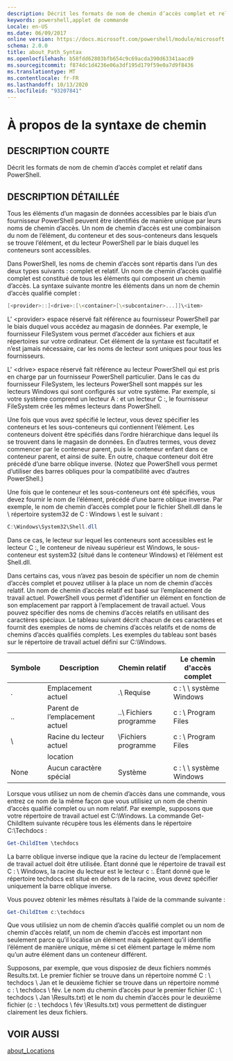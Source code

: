 ```yaml
---
description: Décrit les formats de nom de chemin d’accès complet et relatif dans PowerShell.
keywords: powershell,applet de commande
Locale: en-US
ms.date: 06/09/2017
online version: https://docs.microsoft.com/powershell/module/microsoft.powershell.core/about/about_path_syntax?view=powershell-7&WT.mc_id=ps-gethelp
schema: 2.0.0
title: about_Path_Syntax
ms.openlocfilehash: b58fdd62803bfb654c9c69acda390d63341aacd9
ms.sourcegitcommit: f874dc1d4236e06a3df195d179f59e0a7d9f8436
ms.translationtype: MT
ms.contentlocale: fr-FR
ms.lasthandoff: 10/13/2020
ms.locfileid: "93207841"
---
```

# <a name="about-path-syntax"></a>À propos de la syntaxe de chemin

## <a name="short-description"></a>DESCRIPTION COURTE
Décrit les formats de nom de chemin d’accès complet et relatif dans PowerShell.

## <a name="long-description"></a>DESCRIPTION DÉTAILLÉE

Tous les éléments d’un magasin de données accessibles par le biais d’un fournisseur PowerShell peuvent être identifiés de manière unique par leurs noms de chemin d’accès. Un nom de chemin d’accès est une combinaison du nom de l’élément, du conteneur et des sous-conteneurs dans lesquels se trouve l’élément, et du lecteur PowerShell par le biais duquel les conteneurs sont accessibles.

Dans PowerShell, les noms de chemin d’accès sont répartis dans l’un des deux types suivants : complet et relatif. Un nom de chemin d’accès qualifié complet est constitué de tous les éléments qui composent un chemin d’accès. La syntaxe suivante montre les éléments dans un nom de chemin d’accès qualifié complet :

```powershell
[<provider>::]<drive>:[\<container>[\<subcontainer>...]]\<item>
```

L' \<provider\> espace réservé fait référence au fournisseur PowerShell par le biais duquel vous accédez au magasin de données. Par exemple, le fournisseur FileSystem vous permet d’accéder aux fichiers et aux répertoires sur votre ordinateur. Cet élément de la syntaxe est facultatif et n’est jamais nécessaire, car les noms de lecteur sont uniques pour tous les fournisseurs.

L' \<drive\> espace réservé fait référence au lecteur PowerShell qui est pris en charge par un fournisseur PowerShell particulier. Dans le cas du fournisseur FileSystem, les lecteurs PowerShell sont mappés sur les lecteurs Windows qui sont configurés sur votre système. Par exemple, si votre système comprend un lecteur A : et un lecteur C :, le fournisseur FileSystem crée les mêmes lecteurs dans PowerShell.

Une fois que vous avez spécifié le lecteur, vous devez spécifier les conteneurs et les sous-conteneurs qui contiennent l’élément. Les conteneurs doivent être spécifiés dans l’ordre hiérarchique dans lequel ils se trouvent dans le magasin de données. En d’autres termes, vous devez commencer par le conteneur parent, puis le conteneur enfant dans ce conteneur parent, et ainsi de suite. En outre, chaque conteneur doit être précédé d’une barre oblique inverse. (Notez que PowerShell vous permet d’utiliser des barres obliques pour la compatibilité avec d’autres PowerShell.)

Une fois que le conteneur et les sous-conteneurs ont été spécifiés, vous devez fournir le nom de l’élément, précédé d’une barre oblique inverse. Par exemple, le nom de chemin d’accès complet pour le fichier Shell.dll dans le \\ répertoire system32 de C : Windows \\ est le suivant :

```powershell
C:\Windows\System32\Shell.dll
```

Dans ce cas, le lecteur sur lequel les conteneurs sont accessibles est le lecteur C :, le conteneur de niveau supérieur est Windows, le sous-conteneur est system32 (situé dans le conteneur Windows) et l’élément est Shell.dll.

Dans certains cas, vous n’avez pas besoin de spécifier un nom de chemin d’accès complet et pouvez utiliser à la place un nom de chemin d’accès relatif. Un nom de chemin d’accès relatif est basé sur l’emplacement de travail actuel. PowerShell vous permet d’identifier un élément en fonction de son emplacement par rapport à l’emplacement de travail actuel. Vous pouvez spécifier des noms de chemins d’accès relatifs en utilisant des caractères spéciaux. Le tableau suivant décrit chacun de ces caractères et fournit des exemples de noms de chemins d’accès relatifs et de noms de chemins d’accès qualifiés complets. Les exemples du tableau sont basés sur le répertoire de travail actuel défini sur C:\Windows.

|Symbole|Description               |Chemin relatif    |Le chemin d'accès complet          |
|------|--------------------------|-----------------|-------------------|
|.     |Emplacement actuel          |.\\ Requise        |c : \\ \\ système Windows|
|..    |Parent de l’emplacement actuel|..\\ Fichiers programme|c : \\ Program Files  |
|\     |Racine du lecteur actuel     |\\Fichiers programme  |c : \\ Program Files  |
|      |location                  |                 |                   |
|None|Aucun caractère spécial     |Système           |c : \\ \\ système Windows|

Lorsque vous utilisez un nom de chemin d’accès dans une commande, vous entrez ce nom de la même façon que vous utilisiez un nom de chemin d’accès qualifié complet ou un nom relatif. Par exemple, supposons que votre répertoire de travail actuel est C:\Windows. La commande Get-ChildItem suivante récupère tous les éléments dans le répertoire C:\Techdocs :

```powershell
Get-ChildItem \techdocs
```

La barre oblique inverse indique que la racine du lecteur de l’emplacement de travail actuel doit être utilisée. Étant donné que le répertoire de travail est C : \\ Windows, la racine du lecteur est le lecteur c :. Étant donné que le répertoire techdocs est situé en dehors de la racine, vous devez spécifier uniquement la barre oblique inverse.

Vous pouvez obtenir les mêmes résultats à l’aide de la commande suivante :

```powershell
Get-ChildItem c:\techdocs
```

Que vous utilisiez un nom de chemin d’accès qualifié complet ou un nom de chemin d’accès relatif, un nom de chemin d’accès est important non seulement parce qu’il localise un élément mais également qu’il identifie l’élément de manière unique, même si cet élément partage le même nom qu’un autre élément dans un conteneur différent.

Supposons, par exemple, que vous disposiez de deux fichiers nommés Results.txt.
Le premier fichier se trouve dans un répertoire nommé C : \\ techdocs \\ Jan et le deuxième fichier se trouve dans un répertoire nommé c : \\ techdocs \\ fév. Le nom du chemin d’accès pour le premier fichier (C : \\ techdocs \\ Jan \\Results.txt) et le nom du chemin d’accès pour le deuxième fichier (c : \\ techdocs \\ fév \\Results.txt) vous permettent de distinguer clairement les deux fichiers.

## <a name="see-also"></a>VOIR AUSSI

[about_Locations](about_Locations.md)
